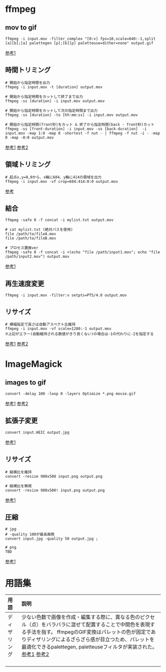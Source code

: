 # ffmpeg
## mov to gif
```
ffmpeg -i input.mov -filter_complex "[0:v] fps=10,scale=640:-1,split [a][b];[a] palettegen [p];[b][p] paletteuse=dither=none" output.gif
```
[参考1](https://qiita.com/yusuga/items/ba7b5c2cac3f2928f040)

## 時間トリミング
```
# 開始から指定時間を出力
ffmpeg -i input.mov -t [duration] output.mov

# 開始から指定時間をカットして終了まで出力
ffmpeg -ss [duration] -i input.mov output.mov

# 開始から指定時間をカットして次の指定時間まで出力
ffmpeg -ss [duration] -to [hh:mm:ss] -i input.mov output.mov

# 開始から指定時間(front秒)をカット & 終了から指定時間(back - front秒)カット
ffmpeg -ss [front-duration] -i input.mov -ss [back-duration]  -i input.mov -map 1:0 -map 0 -shortest -f nut - | ffmpeg -f nut -i - -map 0 -map -0:0 output.mov
```
[参考1](https://nico-lab.net/cutting_ffmpeg/)
[参考2](https://qiita.com/kitar/items/d293e3962ade087fd850)

## 領域トリミング
```
# 起点x,y=0,0から、x軸に684、y軸に414の領域を出力
ffmpeg -i input.mov -vf crop=684:414:0:0 output.mov
```
[参考](https://w.atwiki.jp/kobapan/pages/173.html)

## 結合
```
ffmpeg -safe 0 -f concat -i mylist.txt output.mov

# cat mylist.txt (絶対パスを使用)
file /path/to/fileA.mov
file /path/to/fileB.mov

# プロセス置換ver
ffmpeg -safe 0 -f concat -i <(echo "file /path/input1.mov"; echo "file /path/input2.mov") output.mov
```
[参考1](https://qiita.com/niusounds/items/c386e02ab8e67030bdc0)

## 再生速度変更
```
ffmpeg -i input.mov -filter:v setpts=PTS/4.0 output.mov
```

## リサイズ
```
# 横幅指定で高さは自動アスペクト比維持
ffmpeg -i input.mov -vf scale=1280:-1 output.mov
※上記がエラー(自動維持される数値がきり良くない)の場合は-1の代わりに-2を指定する
```
[参考1](https://qiita.com/riversun/items/d09d8e596a20ec1798f3)
[参考2](https://askthewind.hatenablog.com/entry/2019/03/04/204318)

# ImageMagick
## images to gif
```
convert -delay 100 -loop 0 -layers Optimize *.png movie.gif
```
[参考1](https://qiita.com/yoya/items/6bacfe84cd49237aea27)
[参考2](http://www.protein.osaka-u.ac.jp/rcsfp/supracryst/suzuki/jpxtal/Katsutani/gif1.php)

## 拡張子変更
```
convert input.HEIC output.jpg
```
[参考1](https://qiita.com/kinoleaf/items/df93150874bf0a6c9b9d)

## リサイズ
```
# 縦横比を維持
convert -resize 900x500 input.png output.png

# 縦横比を無視
convert -resize 900x500! input.png output.png
```
[参考1](https://qiita.com/tukiyo3/items/ba5aa7c89e1ca2c50542)

## 圧縮
```
# jpg 
# -quality 100が最高画質
convert input.jpg -quality 50 output.jpg ;

# png
TBD
```
[参考1](https://qiita.com/yoya/items/216d2fc98deb88fa7157)

# 用語集
| 用語 |説明|
| :--- | :--- |
| ディザリング | 少ない色数で画像を作成・編集する際に、異なる色のピクセル（点）をバラバラに混ぜて配置することで中間色を表現する手法を指す。 ffmpegのGIF変換はパレットの色が固定でありディザリングによるざらざら感が目立つため、パレットを最適化できるpalettegen, paletteuseフィルタが実装された。[参考1](http://fftest33.blog.fc2.com/blog-entry-69.html) [参考2](https://qiita.com/yusuga/items/ba7b5c2cac3f2928f040) |
| | |
| | |
| | |
| | |
